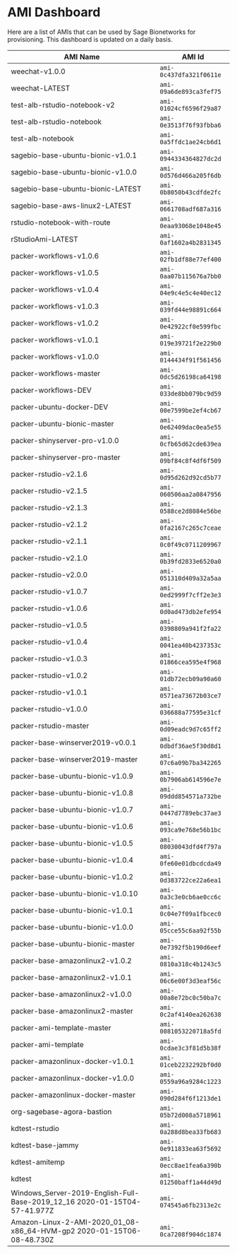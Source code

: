 # AMI Dashboard
Here are a list of AMIs that can be used by Sage Bionetworks for provisioning. This dashboard is updated on a daily basis.


AMI Name | AMI Id
-------- | ------
weechat-v1.0.0 | `ami-0c437dfa321f0611e`
weechat-LATEST | `ami-09a6de893ca3fef75`
test-alb-rstudio-notebook-v2 | `ami-01024cf6596f29a87`
test-alb-rstudio-notebook | `ami-0e3513f76f93fbba6`
test-alb-notebook | `ami-0a5ffdc1ae24cb6d1`
sagebio-base-ubuntu-bionic-v1.0.1 | `ami-0944334364827dc2d`
sagebio-base-ubuntu-bionic-v1.0.0 | `ami-0d576d466a205f6db`
sagebio-base-ubuntu-bionic-LATEST | `ami-0b8050b43cdfde2fc`
sagebio-base-aws-linux2-LATEST | `ami-0661708adf687a316`
rstudio-notebook-with-route | `ami-0eaa93068e1048e45`
rStudioAmi-LATEST | `ami-0af1602a4b2831345`
packer-workflows-v1.0.6 | `ami-02fb1df88e77ef400`
packer-workflows-v1.0.5 | `ami-0aa07b115676a7bb0`
packer-workflows-v1.0.4 | `ami-04e9c4e5c4e40ec12`
packer-workflows-v1.0.3 | `ami-039fd44e98891c664`
packer-workflows-v1.0.2 | `ami-0e42922cf0e599fbc`
packer-workflows-v1.0.1 | `ami-019e39721f2e229b0`
packer-workflows-v1.0.0 | `ami-0144434f91f561456`
packer-workflows-master | `ami-0dc5d26198ca64198`
packer-workflows-DEV | `ami-033de8bb079bc9d59`
packer-ubuntu-docker-DEV | `ami-00e7599be2ef4cb67`
packer-ubuntu-bionic-master | `ami-0e62409dac0ea5e55`
packer-shinyserver-pro-v1.0.0 | `ami-0cfb65d62cde639ea`
packer-shinyserver-pro-master | `ami-09bf84c8f4df6f509`
packer-rstudio-v2.1.6 | `ami-0d95d262d92cd5b77`
packer-rstudio-v2.1.5 | `ami-060506aa2a0847956`
packer-rstudio-v2.1.3 | `ami-0588ce2d8084e56be`
packer-rstudio-v2.1.2 | `ami-0fa2167c265c7ceae`
packer-rstudio-v2.1.1 | `ami-0c0f49c0711209967`
packer-rstudio-v2.1.0 | `ami-0b39fd2833e6520a0`
packer-rstudio-v2.0.0 | `ami-051310d409a32a5aa`
packer-rstudio-v1.0.7 | `ami-0ed2999f7cff2e3e3`
packer-rstudio-v1.0.6 | `ami-0d0ad473db2efe954`
packer-rstudio-v1.0.5 | `ami-0398809a941f2fa22`
packer-rstudio-v1.0.4 | `ami-0041ea40b4237353c`
packer-rstudio-v1.0.3 | `ami-01866cea595e4f968`
packer-rstudio-v1.0.2 | `ami-01db72ecb09a90a60`
packer-rstudio-v1.0.1 | `ami-0571ea73672b03ce7`
packer-rstudio-v1.0.0 | `ami-036688a77595e31cf`
packer-rstudio-master | `ami-0d09eadc9d7c65ff2`
packer-base-winserver2019-v0.0.1 | `ami-0dbdf36ae5f30d8d1`
packer-base-winserver2019-master | `ami-07c6a09b7ba342265`
packer-base-ubuntu-bionic-v1.0.9 | `ami-0b7906ab614596e7e`
packer-base-ubuntu-bionic-v1.0.8 | `ami-09ddd854571a732be`
packer-base-ubuntu-bionic-v1.0.7 | `ami-0447d7789ebc37ae3`
packer-base-ubuntu-bionic-v1.0.6 | `ami-093ca9e768e56b1bc`
packer-base-ubuntu-bionic-v1.0.5 | `ami-08030043dfd4f797a`
packer-base-ubuntu-bionic-v1.0.4 | `ami-0fe60e01dbcdcda49`
packer-base-ubuntu-bionic-v1.0.2 | `ami-0d383722ce22a6ea1`
packer-base-ubuntu-bionic-v1.0.10 | `ami-0a3c3e0cb6ae0cc6c`
packer-base-ubuntu-bionic-v1.0.1 | `ami-0c04e7f09a1fbcec0`
packer-base-ubuntu-bionic-v1.0.0 | `ami-05cce55c6aa92f55b`
packer-base-ubuntu-bionic-master | `ami-0e7392f5b190d6eef`
packer-base-amazonlinux2-v1.0.2 | `ami-0810a318c4b1243c5`
packer-base-amazonlinux2-v1.0.1 | `ami-06c6e00f3d3eaf56c`
packer-base-amazonlinux2-v1.0.0 | `ami-00a8e72bc0c50ba7c`
packer-base-amazonlinux2-master | `ami-0c2af4140ea262638`
packer-ami-template-master | `ami-0081053220718a5fd`
packer-ami-template | `ami-0cdae3c3f81d5b38f`
packer-amazonlinux-docker-v1.0.1 | `ami-01ceb2232292bf0d0`
packer-amazonlinux-docker-v1.0.0 | `ami-0559a96a9284c1223`
packer-amazonlinux-docker-master | `ami-090d284f6f1213de1`
org-sagebase-agora-bastion | `ami-05b72d008a5718961`
kdtest-rstudio | `ami-0a288d8bea33fb683`
kdtest-base-jammy | `ami-0e911833ea63f5692`
kdtest-amitemp | `ami-0ecc8ae1fea6a390b`
kdtest | `ami-01250baff1a44d49d`
Windows_Server-2019-English-Full-Base-2019_12_16 2020-01-15T04-57-41.977Z | `ami-074545a6fb2313e2c`
Amazon-Linux-2-AMI-2020_01_08-x86_64-HVM-gp2 2020-01-15T06-08-48.730Z | `ami-0ca7208f904dc1874`